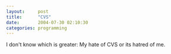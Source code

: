 ```yaml
---
layout:     post
title:      "CVS"
date:       2004-07-30 02:10:30
categories: programming
---
```

    
I don't know which is greater: My hate of CVS or its hatred of me.  


